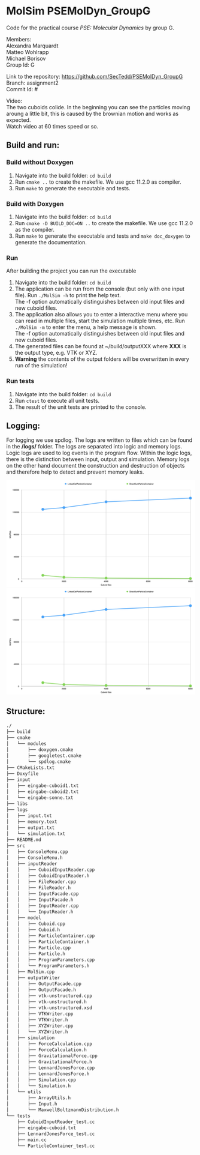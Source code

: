 MolSim PSEMolDyn_GroupG
=======================

Code for the practical course *PSE: Molecular Dynamics* by group G.

Members: <br />
Alexandra Marquardt <br />
Matteo Wohlrapp <br />
Michael Borisov <br />
Group Id: G

Link to the repository: https://github.com/SecTedd/PSEMolDyn_GroupG <br />
Branch: assignment2 <br />
Commit Id: # <br />


Video: <br />
The two cuboids colide. In the beginning you can see the particles moving aroung a little bit, this is caused by the brownian motion and works as expected. <br />
Watch video at 60 times speed or so. 

## Build and run: 

### Build without Doxygen
1. Navigate into the build folder: `cd build` 
2. Run `cmake ..` to create the makefile. We use gcc 11.2.0 as compiler.
3. Run `make` to generate the executable and tests.

### Build with Doxygen
1. Navigate into the build folder: `cd build`
2. Run `cmake -D BUILD_DOC=ON ..` to create the makefile. We use gcc 11.2.0 as the compiler.
3. Run `make` to generate the executable and tests and `make doc_doxygen` to generate the documentation. 

### Run 
After building the project you can run the executable 
1. Navigate into the build folder: `cd build` 
2. The application can be run from the console (but only with one input file). Run `./MolSim -h` to print the help text. <br />
The -f option automatically distinguishes between old input files and new cuboid files. <br />
3. The application also allows you to enter a interactive menu where you can read in multiple files, start the simulation multiple times, etc. Run `./MolSim -m` to enter the menu, a help message is shown. <br />
The -f option automatically distinguishes between old input files and new cuboid files. <br />
4. The generated files can be found at ~/build/outputXXX where **XXX** is the output type, e.g. VTK or XYZ.
5. **Warning** the contents of the output folders will be overwritten in every run of the simulation!

### Run tests
1. Navigate into the build folder: `cd build`
2. Run `ctest` to execute all unit tests.
3. The result of the unit tests are printed to the console.

## Logging: 
For logging we use spdlog. The logs are written to files which can be found in the **/logs/** folder. The logs are separated into logic and memory logs. Logic logs are used to log events in the program flow. Within the logic logs, there is the distinction between input, output and simulation. Memory logs on the other hand document the construction and destruction of objects and therefore help to detect and prevent memory leaks.

![MUPS](./plots/MUPS.png "MUPS")
![SecPerIt](./plots/MUPS.png "Seconds per iteration")

## Structure: 
```
./
├── build
├── cmake
│   └── modules
│       ├── doxygen.cmake
│       ├── googletest.cmake
│       └── spdlog.cmake
├── CMakeLists.txt
├── Doxyfile
├── input
│   ├── eingabe-cuboid1.txt
│   ├── eingabe-cuboid2.txt
│   └── eingabe-sonne.txt
├── libs
├── logs
│   ├── input.txt
│   ├── memory.text
│   ├── output.txt
│   └── simulation.txt
├── README.md
├── src
│   ├── ConsoleMenu.cpp
│   ├── ConsoleMenu.h
│   ├── inputReader
│   │   ├── CuboidInputReader.cpp
│   │   ├── CuboidInputReader.h
│   │   ├── FileReader.cpp
│   │   ├── FileReader.h
│   │   ├── InputFacade.cpp
│   │   ├── InputFacade.h
│   │   ├── InputReader.cpp
│   │   └── InputReader.h
│   ├── model
│   │   ├── Cuboid.cpp
│   │   ├── Cuboid.h
│   │   ├── ParticleContainer.cpp
│   │   ├── ParticleContainer.h
│   │   ├── Particle.cpp
│   │   ├── Particle.h
│   │   ├── ProgramParameters.cpp
│   │   └── ProgramParameters.h
│   ├── MolSim.cpp
│   ├── outputWriter
│   │   ├── OutputFacade.cpp
│   │   ├── OutputFacade.h
│   │   ├── vtk-unstructured.cpp
│   │   ├── vtk-unstructured.h
│   │   ├── vtk-unstructured.xsd
│   │   ├── VTKWriter.cpp
│   │   ├── VTKWriter.h
│   │   ├── XYZWriter.cpp
│   │   └── XYZWriter.h
│   ├── simulation
│   │   ├── ForceCalculation.cpp
│   │   ├── ForceCalculation.h
│   │   ├── GravitationalForce.cpp
│   │   ├── GravitationalForce.h
│   │   ├── LennardJonesForce.cpp
│   │   ├── LennardJonesForce.h
│   │   ├── Simulation.cpp
│   │   └── Simulation.h
│   └── utils
│       ├── ArrayUtils.h
│       ├── Input.h
│       └── MaxwellBoltzmannDistribution.h
└── tests
    ├── CuboidInputReader_test.cc
    ├── eingabe-cuboid.txt
    ├── LennardJonesForce_test.cc
    ├── main.cc
    └── ParticleContainer_test.cc
```